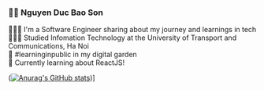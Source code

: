 ### 🏄‍♂️ Nguyen Duc Bao Son
👩🏻‍💻 I'm a Software Engineer sharing about my journey and learnings in tech<br/>
👩🏻‍🎓 Studied Infomation Technology at the University of Transport and Communications, Ha Noi<br/>
🌷 #learninginpublic in my digital garden<br/>
💭 Currently learning about ReactJS!<br/>

([![Anurag's GitHub stats](https://github-readme-stats.vercel.app/api?username=nguyenducbaoson)](https://github.com/nguyenducbaoson/github-readme-stats))]
